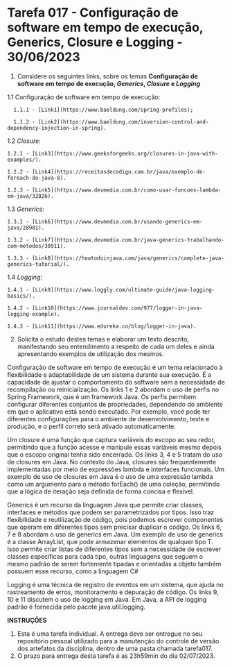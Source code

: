 # Tarefa 017 - Configuração de software em tempo de execução, Generics, Closure e Logging - 30/06/2023

1. Considere os seguintes links, sobre os temas **Configuração de software em tempo de execução, _Generics_, _Closure_ e _Logging_**

  1.1 Configuração de software em tempo de execução:

      1.1.1 - [Link1](https://www.baeldung.com/spring-profiles);

      1.1.2 - [Link2](https://www.baeldung.com/inversion-control-and-dependency-injection-in-spring).

  1.2 _Closure_:

    1.2.1 - [Link3](https://www.geeksforgeeks.org/closures-in-java-with-examples/).

    1.2.2 - [Link4](https://receitasdecodigo.com.br/java/exemplo-de-foreach-do-java-8).

    1.2.3 - [Link5](https://www.devmedia.com.br/como-usar-funcoes-lambda-em-java/32826).

  1.3 _Generics_:

    1.3.1 - [Link6](https://www.devmedia.com.br/usando-generics-em-java/28981).

    1.3.2 - [Link7](https://www.devmedia.com.br/java-generics-trabalhando-com-metodos/30911).

    1.3.3 - [Link8](https://howtodoinjava.com/java/generics/complete-java-generics-tutorial/).

  1.4 _Logging_:

    1.4.1 - [Link9](https://www.loggly.com/ultimate-guide/java-logging-basics/).

    1.4.2 - [Link10](https://www.journaldev.com/977/logger-in-java-logging-example).

    1.4.3 - [Link11](https://www.edureka.co/blog/logger-in-java).

2. Solicita o estudo destes temas e elaborar um texto descrito, manifestando seu entendimento a respeito de cada um deles e ainda apresentando exemplos de utilização dos mesmos.

Configuração de software em tempo de execução é um tema relacionado à flexibilidade e adaptabilidade de um sistema durante sua execução. É a capacidade de ajustar o comportamento do software sem a necessidade de recompilação ou reinicialização. Os links 1 e 2 abordam o uso de perfis no Spring Framework, que é um framework Java. Os perfis permitem configurar diferentes conjuntos de propriedades, dependendo do ambiente em que o aplicativo está sendo executado. Por exemplo, você pode ter diferentes configurações para o ambiente de desenvolvimento, teste e produção, e o perfil correto será ativado automaticamente.

Um closure é uma função que captura variáveis do escopo ao seu redor, permitindo que a função acesse e manipule essas variáveis mesmo depois que o escopo original tenha sido encerrado. Os links 3, 4 e 5 tratam do uso de closures em Java. No contexto do Java, closures são frequentemente implementadas por meio de expressões lambda e interfaces funcionais. Um exemplo de uso de closures em Java é o uso de uma expressão lambda como um argumento para o método forEach() de uma coleção, permitindo que a lógica de iteração seja definida de forma concisa e flexível.

Generics é um recurso da linguagem Java que permite criar classes, interfaces e métodos que podem ser parametrizados por tipos. Isso traz flexibilidade e reutilização de código, pois podemos escrever componentes que operam em diferentes tipos sem precisar duplicar o código. Os links 6, 7 e 8 abordam o uso de generics em Java. Um exemplo de uso de generics é a classe ArrayList<T>, que pode armazenar elementos de qualquer tipo T. Isso permite criar listas de diferentes tipos sem a necessidade de escrever classes específicas para cada tipo, outras linguagens que seguem o mesmo padrão de serem fortemente tipadas e orientadas a objeto também possuem esse recurso, como a linguagem C#

Logging é uma técnica de registro de eventos em um sistema, que ajuda no rastreamento de erros, monitoramento e depuração de código. Os links 9, 10 e 11 discutem o uso de logging em Java. Em Java, a API de logging padrão é fornecida pelo pacote java.util.logging.


**INSTRUÇÕES**
1. Esta é uma tarefa individual. A entrega deve ser entregue no seu repositório pessoal utilizado para a manutenção do controle de versão dos artefatos da disciplina, dentro de uma pasta chamada tarefa017.
2. O prazo para entrega desta tarefa é as 23h59min do dia 02/07/2023.
